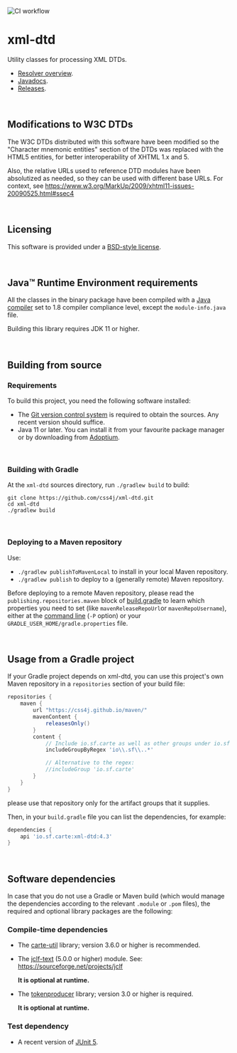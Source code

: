![CI workflow](https://github.com/css4j/xml-dtd/actions/workflows/build.yml/badge.svg)

# xml-dtd

Utility classes for processing XML DTDs.

- [Resolver overview](https://css4j.github.io/resolver.html).
- [Javadocs](https://css4j.github.io/api/latest/io.sf.carte.xml.dtd/module-summary.html).
- [Releases](https://github.com/css4j/xml-dtd/releases).

<br/>

## Modifications to W3C DTDs

The W3C DTDs distributed with this software have been modified so the "Character
mnemonic entities" section of the DTDs was replaced with the HTML5 entities, for
better interoperability of XHTML 1.x and 5.

Also, the relative URLs used to reference DTD modules have been absolutized as
needed, so they can be used with different base URLs. For context, see
https://www.w3.org/MarkUp/2009/xhtml11-issues-20090525.html#ssec4

<br/>

## Licensing

This software is provided under a [BSD-style license](LICENSE.txt).

<br/>

## Java™ Runtime Environment requirements

All the classes in the binary package have been compiled with a [Java compiler](https://adoptium.net/)
set to 1.8 compiler compliance level, except the `module-info.java` file.

Building this library requires JDK 11 or higher.

<br/>

## Building from source

### Requirements

To build this project, you need the following software installed:

- The [Git version control system](https://git-scm.com/downloads) is required to
obtain the sources. Any recent version should suffice.
- Java 11 or later. You can install it from your favourite package manager or by
downloading from [Adoptium](https://adoptium.net/).

<br/>

### Building with Gradle

At the `xml-dtd` sources directory, run `./gradlew build` to build:

```shell
git clone https://github.com/css4j/xml-dtd.git
cd xml-dtd
./gradlew build
```

<br/>

### Deploying to a Maven repository

Use:
- `./gradlew publishToMavenLocal` to install in your local Maven repository.
- `./gradlew publish` to deploy to a (generally remote) Maven repository.

Before deploying to a remote Maven repository, please read the
`publishing.repositories.maven` block of
[build.gradle](https://github.com/css4j/xml-dtd/blob/master/build.gradle)
to learn which properties you need to set (like `mavenReleaseRepoUrl`or
`mavenRepoUsername`), either at the [command line](https://docs.gradle.org/current/userguide/build_environment.html#sec:project_properties)
(`-P` option) or your `GRADLE_USER_HOME/gradle.properties` file.

<br/>

## Usage from a Gradle project

If your Gradle project depends on xml-dtd, you can use this project's own Maven
repository in a `repositories` section of your build file:

```groovy
repositories {
    maven {
        url "https://css4j.github.io/maven/"
        mavenContent {
            releasesOnly()
        }
        content {
            // Include io.sf.carte as well as other groups under io.sf
            includeGroupByRegex 'io\\.sf\\..*'

            // Alternative to the regex:
            //includeGroup 'io.sf.carte'
        }
    }
}
```
please use that repository only for the artifact groups that it supplies.

Then, in your `build.gradle` file you can list the dependencies, for example:

```groovy
dependencies {
    api 'io.sf.carte:xml-dtd:4.3'
}
```

<br/>

## Software dependencies

In case that you do not use a Gradle or Maven build (which would manage the
dependencies according to the relevant `.module` or `.pom` files), the required
and optional library packages are the following:

### Compile-time dependencies

- The [carte-util](https://github.com/css4j/carte-util) library; version 3.6.0
  or higher is recommended.

- The [jclf-text](https://jclf.sourceforge.io/api/io.sf.jclf.text/module-summary.html)
  (5.0.0 or higher) module. See: https://sourceforge.net/projects/jclf

  **It is optional at runtime.**

- The [tokenproducer](https://github.com/css4j/tokenproducer) library; version
  3.0 or higher is required.

  **It is optional at runtime.**

### Test dependency

- A recent version of [JUnit 5](https://junit.org/junit5/).
